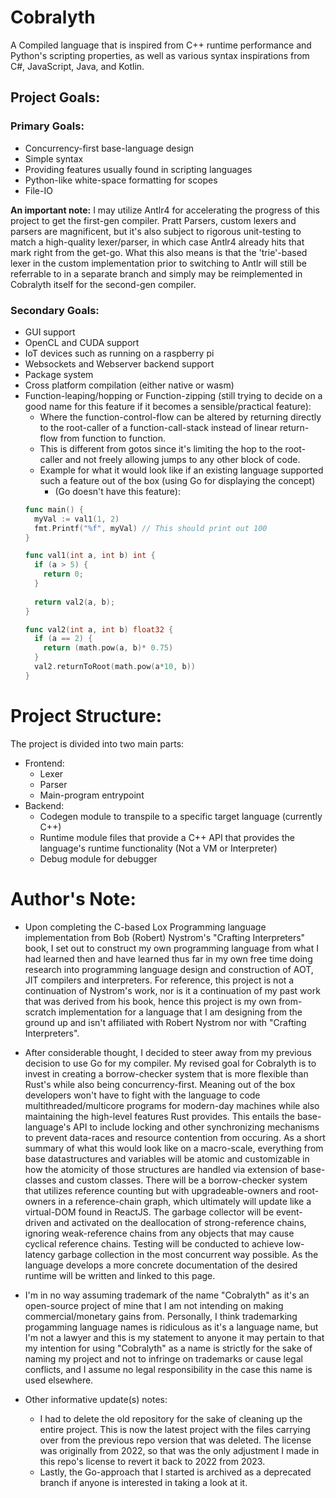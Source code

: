 # Cobralyth
A Compiled language that is inspired from C++ runtime performance and Python's scripting properties, as well as various syntax inspirations from C#, JavaScript, Java, and Kotlin.

## Project Goals:
### Primary Goals:
- Concurrency-first base-language design
- Simple syntax
- Providing features usually found in scripting languages
- Python-like white-space formatting for scopes
- File-IO

**An important note:** I may utilize Antlr4 for accelerating the progress of this project to get the first-gen compiler. Pratt Parsers, custom lexers and parsers are magnificent, but it's also subject to rigorous unit-testing to match a high-quality lexer/parser, in which case Antlr4 already hits that mark right from the get-go. What this also means is that the 'trie'-based lexer in the custom implementation prior to switching to Antlr will still be referrable to in a separate branch and simply may be reimplemented in Cobralyth itself for the second-gen compiler.

### Secondary Goals:
- GUI support
- OpenCL and CUDA support
- IoT devices such as running on a raspberry pi
- Websockets and Webserver backend support
- Package system
- Cross platform compilation (either native or wasm)
- Function-leaping/hopping or Function-zipping (still trying to decide on a good name for this feature if it becomes a sensible/practical feature):
   - Where the function-control-flow can be altered by returning directly to the root-caller of a function-call-stack instead of linear return-flow from function to function. 
   - This is different from gotos since it's limiting the hop to the root-caller and not freely allowing jumps to any other block of code.
   - Example for what it would look like if an existing language supported such a feature out of the box (using Go for displaying the concept) 
      - (Go doesn't have this feature): 
    ```go
    func main() {
      myVal := val1(1, 2)
      fmt.Printf("%f", myVal) // This should print out 100
    }
    
    func val1(int a, int b) int {
      if (a > 5) {
        return 0;
      }
      
      return val2(a, b);
    }
    
    func val2(int a, int b) float32 {
      if (a == 2) {
        return (math.pow(a, b)* 0.75)
      }
      val2.returnToRoot(math.pow(a*10, b))
    }
    ```

# Project Structure:
   The project is divided into two main parts:
  - Frontend:
    - Lexer
    - Parser
    - Main-program entrypoint
  - Backend:
    - Codegen module to transpile to a specific target language (currently C++)
    - Runtime module files that provide a C++ API that provides the language's runtime functionality (Not a VM or Interpreter)
    - Debug module for debugger
    

# Author's Note:
- Upon completing the C-based Lox Programming language implementation from Bob (Robert) Nystrom's "Crafting Interpreters" book, I set out to construct my own programming language from what I had learned then and have learned thus far in my own free time doing research into programming language design and construction of AOT, JIT compilers and interpreters. For reference, this project is not a continuation of Nystrom's work, nor is it a continuation of my past work that was derived from his book, hence this project is my own from-scratch implementation for a language that I am designing from the ground up and isn't affiliated with Robert Nystrom nor with "Crafting Interpreters". 

- After considerable thought, I decided to steer away from my previous decision to use Go for my compiler. My revised goal for Cobralyth is to invest in creating a borrow-checker system that is more flexible than Rust's while also being concurrency-first. Meaning out of the box developers won't have to fight with the language to code multithreaded/multicore programs for modern-day machines while also maintaining the high-level features Rust provides. This entails the base-language's API to include locking and other synchronizing mechanisms to prevent data-races and resource contention from occuring. As a short summary of what this would look like on a macro-scale, everything from base datastructures and variables will be atomic and customizable in how the atomicity of those structures are handled via extension of base-classes and custom classes. There will be a borrow-checker system that utilizes reference counting but with upgradeable-owners and root-owners in a reference-chain graph, which ultimately will update like a virtual-DOM found in ReactJS. The garbage collector will be event-driven and activated on the deallocation of strong-reference chains, ignoring weak-reference chains from any objects that may cause cyclical reference chains. Testing will be conducted to achieve low-latency garbage collection in the most concurrent way possible.
As the language develops a more concrete documentation of the desired runtime will be written and linked to this page.

- I'm in no way assuming trademark of the name "Cobralyth" as it's an open-source project of mine that I am not intending on making commercial/monetary gains from. Personally, I think trademarking progamming language names is ridiculous as it's a language name, but I'm not a lawyer and this is my statement to anyone it may pertain to that my intention for using "Cobralyth" as a name is strictly for the sake of naming my project and not to infringe on trademarks or cause legal conflicts, and I assume no legal responsibility in the case this name is used elsewhere.

- Other informative update(s) notes:
   - I had to delete the old repository for the sake of cleaning up the entire project. This is now the latest project with the files carrying over from the previous repo version that was deleted. The license was originally from 2022, so that was the only adjustment I made in this repo's license to revert it back to 2022 from 2023.
   -  Lastly, the Go-approach that I started is archived as a deprecated branch if anyone is interested in taking a look at it.
